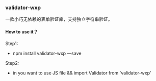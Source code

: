 ### validator-wxp

一款小巧无依赖的表单验证库，支持独立字符串验证。

#### How to use it？

Step1:

- npm install validator-wxp —save

Step2:

- in you want to use JS file && import Validator from 'validator-wxp'